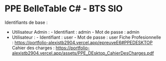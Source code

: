 # PPE BelleTable C# - BTS SIO

Identifiants de base : 
-   Utilisateur Admin :
        -   Identifiant : admin
        -   Mot de passe : admin
-   Utilisateur :
        -   Identifiant : user
        -   Mot de passe : user
Fiche Profesionnelle : https://portfolio-alexistb2904.vercel.app/epreuveE6#PPEDESKTOP
Cahier des charges : https://portfolio-alexistb2904.vercel.app/assets/PPE_DEsktop_CahierDesCharges.pdf
